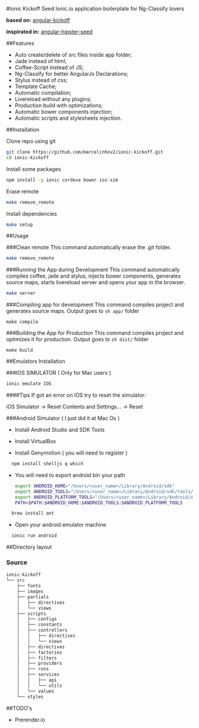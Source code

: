 #Ionic Kickoff Seed
Ionic.io application boilerplate for Ng-Classify lovers

__based on:__ [angular-kickoff](https://github.com/marcelinhov2/angular-kickoff)

__inspirated in:__ [angular-hipster-seed](https://github.com/t3chnoboy/angular-hipster-seed)


##Features
* Auto create/delete of src files inside app folder;
* Jade instead of html;
* Coffee-Script instead of JS;
* Ng-Classify for better AngularJs Declarations;
* Stylus instead of css;
* Template Cache;
* Automatic compilation;
* Livereload without any plugins;
* Production build with optimizations;
* Automatic bower components injection;
* Automatic scripts and stylesheets injection.

##Installation

Clone repo using git
```sh
git clone https://github.com/marcelinhov2/ionic-kickoff.git
cd ionic-kickoff
```
Install some packages
```sh
npm install -g ionic cordova bower ios-sim
```
Erase remote
```sh
make remove_remote
```
Install dependencies
```sh
make setup
```

##Usage

###Clean remote
This command automatically erase the .git folder.
```sh
make remove_remote
```

###Running the App during Development
This command automatically compiles coffee, jade and stylus, injects bower components, generates source maps, starts livereload server and opens your app in the browser.
```sh
make server
```

###Compiling app for development
This command compiles project and generates source maps. Output goes to ```sh app/``` folder
```
make compile
```

###Building the App for Production
This command compiles project and optimizes it for production. Output goes to ```sh dist/``` folder
```
make build
```

##Emulators Installation

###IOS SIMULATOR ( Only for Mac users )
```sh
ionic emulate IOS
```

####Tips
If got an error on IOS try to reset the simulator:

iOS Simulator -> Reset Contents and Settings... -> Reset

###Android Simulator ( I just did it at Mac Os )

* Install Android Studio and SDK Tools

* Install VirtualBox 

* Install Genymotion ( you will need to register )

```sh
  npm install shelljs q which
```

* You will need to export android bin your path

	```sh
    export ANDROID_HOME="/Users/<user_name>/Library/Android/sdk"
    export ANDROID_TOOLS="/Users/<user_name>/Library/Android/sdk/tools/"
    export ANDROID_PLATFORM_TOOLS="/Users/<user_name>/Library/Android/sdk/platform-tools/"
    PATH=$PATH:$ANDROID_HOME:$ANDROID_TOOLS:$ANDROID_PLATFORM_TOOLS
  ```

```sh
  brew install ant
```

* Open your android emulator machine

```sh
  ionic run android
```


##Directory layout

### Source

```sh
ionic-kickoff
└── src
    ├── fonts
    ├── images
    ├── partials
    │   ├── directives
    │   └── views
    ├── scripts
    │   ├── configs
    │   ├── constants
    │   ├── controllers
    │   │   ├── directives
    │   │   └── views
    │   ├── directives
    │   ├── factories
    │   ├── filters
    │   ├── providers
    │   ├── runs
    │   ├── services
    │   │   ├── api
    │   │   └── utils
    │   └── values
    └── styles
```

##TODO's
* Prerender.io